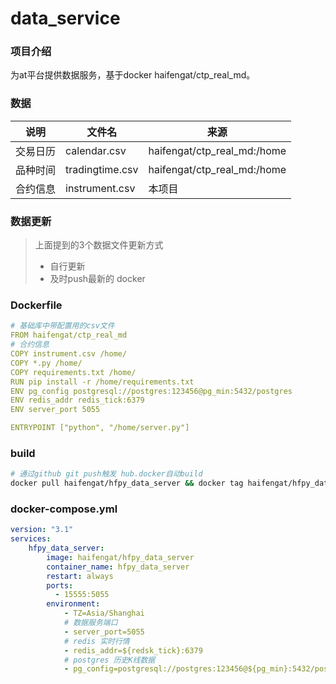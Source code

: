 # data_service

### 项目介绍
为at平台提供数据服务，基于docker  haifengat/ctp_real_md。

### 数据
|说明|文件名|来源|
|-|-|-|
|交易日历|calendar.csv|haifengat/ctp_real_md:/home|
|品种时间|tradingtime.csv|haifengat/ctp_real_md:/home|
|合约信息|instrument.csv|本项目|

### 数据更新
> 上面提到的3个数据文件更新方式
> * 自行更新
> * 及时push最新的 docker

### Dockerfile
```yml
# 基础库中带配置用的csv文件
FROM haifengat/ctp_real_md
# 合约信息
COPY instrument.csv /home/
COPY *.py /home/
COPY requirements.txt /home/
RUN pip install -r /home/requirements.txt
ENV pg_config postgresql://postgres:123456@pg_min:5432/postgres
ENV redis_addr redis_tick:6379
ENV server_port 5055

ENTRYPOINT ["python", "/home/server.py"]
```

### build
```bash
# 通过github git push触发 hub.docker自动build
docker pull haifengat/hfpy_data_server && docker tag haifengat/hfpy_data_server haifengat/hfpy_data_server:`date +%Y%m%d` && docker push haifengat/hfpy_data_server:`date +%Y%m%d`
```

### docker-compose.yml
```yml
version: "3.1"
services:
    hfpy_data_server:
        image: haifengat/hfpy_data_server
        container_name: hfpy_data_server
        restart: always
        ports:
          - 15555:5055
        environment:
            - TZ=Asia/Shanghai
            # 数据服务端口
            - server_port=5055
            # redis 实时行情
            - redis_addr=${redsk_tick}:6379
            # postgres 历史K线数据
            - pg_config=postgresql://postgres:123456@${pg_min}:5432/postgres
```